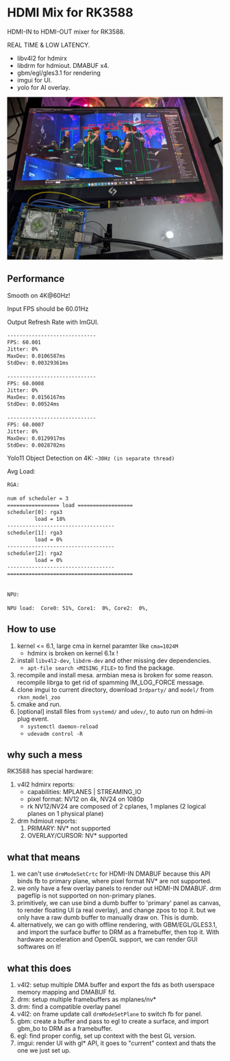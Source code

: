 # HDMI Mix for RK3588

HDMI-IN to HDMI-OUT mixer for RK3588.

REAL TIME & LOW LATENCY.

* libv4l2 for hdmirx
* libdrm for hdmiout. DMABUF x4.
* gbm/egl/gles3.1 for rendering
* imgui for UI.
* yolo for AI overlay.


![img](doc/demo.jpg)

## Performance

Smooth on 4K@60Hz!

Input FPS should be 60.01Hz

Output Refresh Rate with ImGUI. 

```
-----------------------------
FPS: 60.001
Jitter: 0%
MaxDev: 0.0106587ms
StdDev: 0.00329361ms

-----------------------------
FPS: 60.0008
Jitter: 0%
MaxDev: 0.0156167ms
StdDev: 0.00524ms

-----------------------------
FPS: 60.0007
Jitter: 0%
MaxDev: 0.0129917ms
StdDev: 0.0028702ms
```

Yolo11 Object Detection on 4K: `~30Hz (in separate thread)`

Avg Load:

```
RGA:

num of scheduler = 3
================= load ==================
scheduler[0]: rga3
         load = 18%
-----------------------------------
scheduler[1]: rga3
         load = 0%
-----------------------------------
scheduler[2]: rga2
         load = 0%
-----------------------------------
=========================================


NPU:

NPU load:  Core0: 51%, Core1:  0%, Core2:  0%,
```

## How to use

1. kernel <= 6.1, large cma in kernel paramter like `cma=1024M`
    * hdmirx is broken on kernel 6.1x !
2. install `libv4l2-dev`, `libdrm-dev` and other missing dev dependencies.
    * `apt-file search <MISING_FILE>` to find the package.
3. recompile and install mesa. armbian mesa is broken for some reason. recompile librga to get rid of spamming IM_LOG_FORCE message.
4. clone imgui to current directory, download `3rdparty/` and `model/` from `rknn_model_zoo`
5. cmake and run.
6. [optional] install files from `systemd/` and `udev/`, to auto run on hdmi-in plug event.
    * `systemctl daemon-reload`
    * `udevadm control -R`

## why such a mess

RK3588 has special hardware:

1. v4l2 hdmirx reports:
    * capabilities: MPLANES | STREAMING_IO
    * pixel format: NV12 on 4k, NV24 on 1080p
    * rk NV12/NV24 are composed of 2 cplanes, 1 mplanes (2 logical planes on 1 physical plane)
2. drm hdmiout reports:
    1. PRIMARY: NV* not supported
    2. OVERLAY/CURSOR: NV* supported

## what that means

1. we can't use `drmModeSetCrtc` for HDMI-IN DMABUF because this API binds fb to primary plane, where pixel format NV* are not supported.
2. we only have a few overlay panels to render out HDMI-IN DMABUF. drm pageflip is not supported on non-primary planes.
3. primitively, we can use bind a dumb buffer to 'primary' panel as canvas, to render floating UI (a real overlay), and change zpos to top it. but we only have a raw dumb buffer to manually draw on. This is dumb.
4. alternatively, we can go with offline rendering, with GBM/EGL/GLES3.1, and import the surface buffer to DRM as a framebuffer, then top it. With hardware acceleration and OpenGL support, we can render GUI softwares on it!

## what this does

1. v4l2: setup multiple DMA buffer and export the fds as both userspace memory mapping and DMABUF fd.
2. drm: setup multiple framebuffers as mplanes/nv*
3. drm: find a compatible overlay panel
4. v4l2: on frame update call `drmModeSetPlane` to switch fb for panel.
5. gbm: create a buffer and pass to egl to create a surface, and import gbm_bo to DRM as a framebuffer.
6. egl: find proper config, set up context with the best GL version.
7. imgui: render UI with gl* API, it goes to "current" context and thats the one we just set up.
